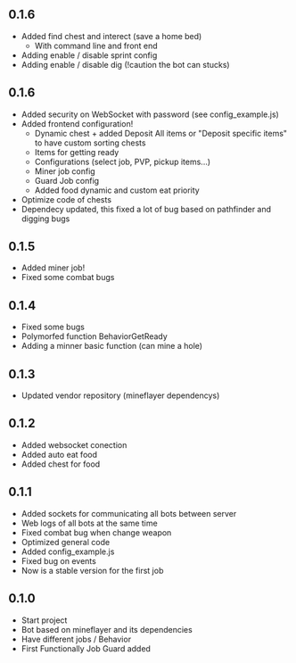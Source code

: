 ## 0.1.6
* Added find chest and interect (save a home bed)
  * With command line and front end
* Adding enable / disable sprint config
* Adding enable / disable dig (!caution the bot can stucks)


## 0.1.6
* Added security on WebSocket with password (see config_example.js)
* Added frontend configuration!
  * Dynamic chest + added Deposit All items or "Deposit specific items" to have custom sorting chests
  * Items for getting ready
  * Configurations (select job, PVP, pickup items...)
  * Miner job config
  * Guard Job config
  * Added food dynamic and custom eat priority
* Optimize code of chests
* Dependecy updated, this fixed a lot of bug based on pathfinder and digging bugs
## 0.1.5
* Added miner job!
* Fixed some combat bugs

## 0.1.4
* Fixed some bugs
* Polymorfed function BehaviorGetReady
* Adding a minner basic function (can mine a hole)
## 0.1.3
* Updated vendor repository (mineflayer dependencys)
## 0.1.2
* Added websocket conection
* Added auto eat food
* Added chest for food

## 0.1.1
* Added sockets for communicating all bots between server
* Web logs of all bots at the same time
* Fixed combat bug when change weapon
* Optimized general code
* Added config_example.js
* Fixed bug on events
* Now is a stable version for the first job

## 0.1.0
* Start project
* Bot based on mineflayer and its dependencies
* Have different jobs / Behavior
* First Functionally Job Guard added
